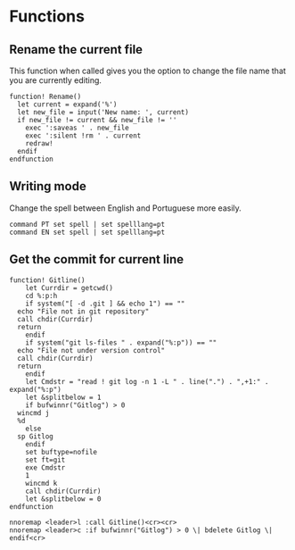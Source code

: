 # Functions

## Rename the current file

This function when called gives you the option to change the file name that you
are currently editing.

```vim
function! Rename()
  let current = expand('%')
  let new_file = input('New name: ', current)
  if new_file != current && new_file != ''
    exec ':saveas ' . new_file
    exec ':silent !rm ' . current
    redraw!
  endif
endfunction
```

## Writing mode

Change the spell between English and Portuguese more easily.

```vim
command PT set spell | set spelllang=pt
command EN set spell | set spelllang=pt
```

## Get the commit for current line

```vim
function! Gitline()
    let Currdir = getcwd()
    cd %:p:h
    if system("[ -d .git ] && echo 1") == ""
  echo "File not in git repository"
  call chdir(Currdir)
  return
    endif
    if system("git ls-files " . expand("%:p")) == ""
  echo "File not under version control"
  call chdir(Currdir)
  return
    endif
    let Cmdstr = "read ! git log -n 1 -L " . line(".") . ",+1:" . expand("%:p")
    let &splitbelow = 1
    if bufwinnr("Gitlog") > 0
  wincmd j
  %d
    else
  sp Gitlog
    endif
    set buftype=nofile
    set ft=git
    exe Cmdstr
    1
    wincmd k
    call chdir(Currdir)
    let &splitbelow = 0
endfunction

nnoremap <leader>l :call Gitline()<cr><cr>
nnoremap <leader>c :if bufwinnr("Gitlog") > 0 \| bdelete Gitlog \| endif<cr>
```

